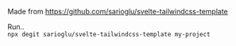Made from https://github.com/sarioglu/svelte-tailwindcss-template      
     
Run..    
`npx degit sarioglu/svelte-tailwindcss-template my-project`
